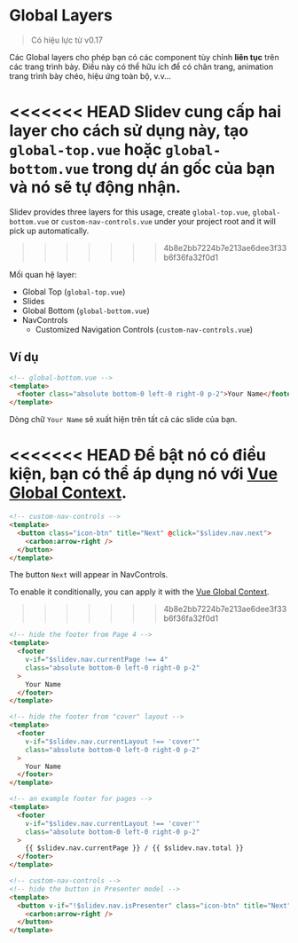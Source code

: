 # Global Layers

> Có hiệu lực từ v0.17

Các Global layers cho phép bạn có các component tùy chỉnh **liên tục** trên các trang trình bày. Điều này có thể hữu ích để có chân trang, animation trang trình bày chéo, hiệu ứng toàn bộ, v.v...

<<<<<<< HEAD
Slidev cung cấp hai layer cho cách sử dụng này, tạo `global-top.vue` hoặc `global-bottom.vue` trong dự án gốc của bạn và nó sẽ tự động nhận.
=======
Slidev provides three layers for this usage, create `global-top.vue`, `global-bottom.vue` or `custom-nav-controls.vue` under your project root and it will pick up automatically.
>>>>>>> 4b8e2bb7224b7e213ae6dee3f33b6f36fa32f0d1

Mối quan hệ layer:

- Global Top (`global-top.vue`)
- Slides
- Global Bottom (`global-bottom.vue`)
- NavControls
  - Customized Navigation Controls (`custom-nav-controls.vue`)

## Ví dụ

```html
<!-- global-bottom.vue -->
<template>
  <footer class="absolute bottom-0 left-0 right-0 p-2">Your Name</footer>
</template>
```

Dòng chữ `Your Name` sẽ xuất hiện trên tất cả các slide của bạn.

<<<<<<< HEAD
Để bật nó có điều kiện, bạn có thể áp dụng nó với [Vue Global Context](/custom/vue-context).
=======
```html
<!-- custom-nav-controls -->
<template>
  <button class="icon-btn" title="Next" @click="$slidev.nav.next">
    <carbon:arrow-right />
  </button>
</template>
```

The button `Next` will appear in NavControls.

To enable it conditionally, you can apply it with the [Vue Global Context](/custom/vue-context).
>>>>>>> 4b8e2bb7224b7e213ae6dee3f33b6f36fa32f0d1

```html
<!-- hide the footer from Page 4 -->
<template>
  <footer
    v-if="$slidev.nav.currentPage !== 4"
    class="absolute bottom-0 left-0 right-0 p-2"
  >
    Your Name
  </footer>
</template>
```

```html
<!-- hide the footer from "cover" layout -->
<template>
  <footer
    v-if="$slidev.nav.currentLayout !== 'cover'"
    class="absolute bottom-0 left-0 right-0 p-2"
  >
    Your Name
  </footer>
</template>
```

```html
<!-- an example footer for pages -->
<template>
  <footer
    v-if="$slidev.nav.currentLayout !== 'cover'"
    class="absolute bottom-0 left-0 right-0 p-2"
  >
    {{ $slidev.nav.currentPage }} / {{ $slidev.nav.total }}
  </footer>
</template>
```

```html
<!-- custom-nav-controls -->
<!-- hide the button in Presenter model -->
<template>
  <button v-if="!$slidev.nav.isPresenter" class="icon-btn" title="Next" @click="$slidev.nav.next">
    <carbon:arrow-right />
  </button>
</template>
```
